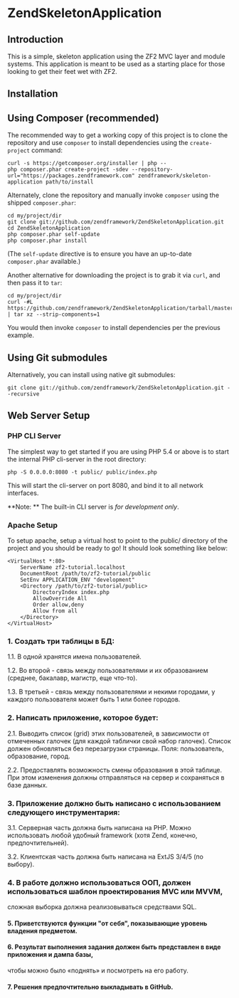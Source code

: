 ZendSkeletonApplication
=======================

Introduction
------------
This is a simple, skeleton application using the ZF2 MVC layer and module
systems. This application is meant to be used as a starting place for those
looking to get their feet wet with ZF2.

Installation
------------

Using Composer (recommended)
----------------------------
The recommended way to get a working copy of this project is to clone the repository
and use `composer` to install dependencies using the `create-project` command:

    curl -s https://getcomposer.org/installer | php --
    php composer.phar create-project -sdev --repository-url="https://packages.zendframework.com" zendframework/skeleton-application path/to/install

Alternately, clone the repository and manually invoke `composer` using the shipped
`composer.phar`:

    cd my/project/dir
    git clone git://github.com/zendframework/ZendSkeletonApplication.git
    cd ZendSkeletonApplication
    php composer.phar self-update
    php composer.phar install

(The `self-update` directive is to ensure you have an up-to-date `composer.phar`
available.)

Another alternative for downloading the project is to grab it via `curl`, and
then pass it to `tar`:

    cd my/project/dir
    curl -#L https://github.com/zendframework/ZendSkeletonApplication/tarball/master | tar xz --strip-components=1

You would then invoke `composer` to install dependencies per the previous
example.

Using Git submodules
--------------------
Alternatively, you can install using native git submodules:

    git clone git://github.com/zendframework/ZendSkeletonApplication.git --recursive

Web Server Setup
----------------

### PHP CLI Server

The simplest way to get started if you are using PHP 5.4 or above is to start the internal PHP cli-server in the root directory:

    php -S 0.0.0.0:8080 -t public/ public/index.php

This will start the cli-server on port 8080, and bind it to all network
interfaces.

**Note: ** The built-in CLI server is *for development only*.

### Apache Setup

To setup apache, setup a virtual host to point to the public/ directory of the
project and you should be ready to go! It should look something like below:

    <VirtualHost *:80>
        ServerName zf2-tutorial.localhost
        DocumentRoot /path/to/zf2-tutorial/public
        SetEnv APPLICATION_ENV "development"
        <Directory /path/to/zf2-tutorial/public>
            DirectoryIndex index.php
            AllowOverride All
            Order allow,deny
            Allow from all
        </Directory>
    </VirtualHost>

### 1. Создать три таблицы в БД:
 1.1. В одной хранятся имена пользователей. 
 
 1.2. Во второй - связь между пользователями и их образованием (среднее, бакалавр, магистр, еще что-то).
 
 1.3. В третьей - связь между пользователями и некими городами, у каждого пользователя может быть 1 или более городов.

### 2. Написать приложение, которое будет:
 2.1. Выводить список (grid) этих пользователей, в зависимости от отмеченных галочек 
(для каждой таблички свой набор галочек). Список должен обновляться без перезагрузки страницы.
 Поля: пользователь, образование, город.
 
 2.2. Предоставлять возможность смены образования в этой таблице.
 При этом изменения должны отправляться на сервер и сохраняться в базе данных.

### 3. Приложение должно быть написано с использованием следующего инструментария:
 3.1. Серверная часть должна быть написана на PHP. Можно использовать любой удобный framework 
(хотя Zend, конечно, предпочтительней).
  
  3.2. Клиентская часть должна быть написана на ExtJS 3/4/5 (по выбору).

### 4. В работе должно использоваться ООП, должен использоваться шаблон проектирования MVC или MVVM,
 сложная выборка должна реализовываться средствами SQL.

#### 5. Приветствуются функции "от себя", показывающие уровень владения предметом.

#### 6. Результат выполнения задания должен быть представлен в виде приложения и дампа базы,
 чтобы можно было «поднять» и посмотреть на его работу.
 
#### 7. Решения предпочтительно выкладывать в GitHub.
